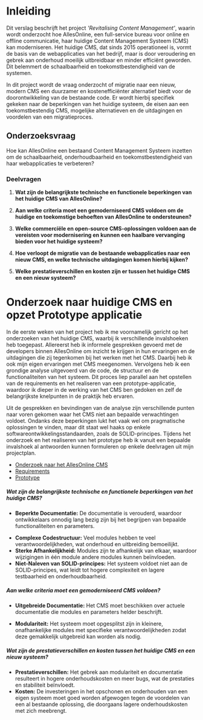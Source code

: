 # Inleiding

Dit verslag beschrijft het project _'Revitalising Content Management'_, waarin wordt onderzocht hoe AllesOnline, een full-service bureau voor online en offline communicatie, haar huidige Content Management Systeem (CMS) kan moderniseren. Het huidige CMS, dat sinds 2015 operationeel is, vormt de basis van de webapplicaties van het bedrijf, maar is door veroudering en gebrek aan onderhoud moeilijk uitbreidbaar en minder efficiënt geworden. Dit belemmert de schaalbaarheid en toekomstbestendigheid van de systemen.

In dit project wordt de vraag onderzocht of migratie naar een nieuw, modern CMS een duurzamer en kostenefficiënter alternatief biedt voor de doorontwikkeling van de bestaande code. Er wordt hierbij specifiek gekeken naar de beperkingen van het huidige systeem, de eisen aan een toekomstbestendig CMS, mogelijke alternatieven en de uitdagingen en voordelen van een migratieproces.

## Onderzoeksvraag
 Hoe kan AllesOnline een bestaand Content Management Systeem inzetten om de schaalbaarheid, onderhoudbaarheid en toekomstbestendigheid van haar webapplicaties te verbeteren?
### Deelvragen

1. **Wat zijn de belangrijkste technische en functionele beperkingen van het huidige CMS van AllesOnline?**
    
2. **Aan welke criteria moet een gemoderniseerd CMS voldoen om de huidige en toekomstige behoeften van AllesOnline te ondersteunen?**
    
3. **Welke commerciële en open-source CMS-oplossingen voldoen aan de vereisten voor modernisering en kunnen een haalbare vervanging bieden voor het huidige systeem?**
    
4. **Hoe verloopt de migratie van de bestaande webapplicaties naar een nieuw CMS, en welke technische uitdagingen komen hierbij kijken?**
    
5. **Welke prestatieverschillen en kosten zijn er tussen het huidige CMS en een nieuw systeem?**
     

# Onderzoek naar huidige CMS en opzet Prototype applicatie

In de eerste weken van het project heb ik me voornamelijk gericht op het onderzoeken van het huidige CMS, waarbij ik verschillende invalshoeken heb toegepast. Allereerst heb ik informele gesprekken gevoerd met de developers binnen AllesOnline om inzicht te krijgen in hun ervaringen en de uitdagingen die zij tegenkomen bij het werken met het CMS. Daarbij heb ik ook mijn eigen ervaringen met CMS meegenomen. Vervolgens heb ik een grondige analyse uitgevoerd van de code, de structuur en de functionaliteiten van het systeem. Dit proces liep parallel aan het opstellen van de requirements en het realiseren van een prototype-applicatie, waardoor ik dieper in de werking van het CMS ben gedoken en zelf de belangrijkste knelpunten in de praktijk heb ervaren.

Uit de gesprekken en bevindingen van de analyse zijn verschillende punten naar voren gekomen waar het CMS niet aan bepaalde verwachtingen voldoet. Ondanks deze beperkingen lukt het vaak wel om pragmatische oplossingen te vinden, maar dit staat wel haaks op enkele softwareontwikkelingsstandaarden, zoals de SOLID-principes. Tijdens het onderzoek en het realiseren van het prototype heb ik vanuit een bepaalde invalshoek al antwoorden kunnen formuleren op enkele deelvragen uit mijn projectplan.

* [Onderzoek naar het AllesOnline CMS](analyse/OnderzoekNaarHetAOCms.md)
* [Requirements](Analyse/Requirements.md)
* [Prototype](Analyse/prototype.md)

#####  Wat zijn de belangrijkste technische en functionele beperkingen van het huidige CMS?
* **Beperkte Documentatie:** De documentatie is verouderd, waardoor ontwikkelaars onnodig lang bezig zijn bij het begrijpen van bepaalde functionaliteiten en parameters.
- **Complexe Codestructuur:** Veel modules hebben te veel verantwoordelijkheden, wat onderhoud en uitbreiding bemoeilijkt.
- **Sterke Afhankelijkheid:** Modules zijn te afhankelijk van elkaar, waardoor wijzigingen in één module andere modules kunnen beïnvloeden.
- **Niet-Naleven van SOLID-principes:** Het systeem voldoet niet aan de SOLID-principes, wat leidt tot hogere complexiteit en lagere testbaarheid en onderhoudbaarheid.

##### Aan welke criteria moet een gemoderniseerd CMS voldoen?
* **Uitgebreide Documentatie:** Het CMS moet beschikken over actuele documentatie die modules en parameters helder beschrijft.
- **Modulariteit:** Het systeem moet opgesplitst zijn in kleinere, onafhankelijke modules met specifieke verantwoordelijkheden zodat deze gemakkelijk uitgebreid kan worden als nodig.

##### Wat zijn de prestatieverschillen en kosten tussen het huidige CMS en een nieuw systeem?
* **Prestatieverschillen:** Het gebrek aan modulariteit en documentatie resulteert in hogere onderhoudskosten en meer bugs, wat de prestaties en stabiliteit beïnvloedt.
* **Kosten:** De investeringen in het opschonen en onderhouden van een eigen systeem moet goed worden afgewogen tegen de voordelen van een al bestaande oplossing, die doorgaans lagere onderhoudskosten met zich meebrengt.
